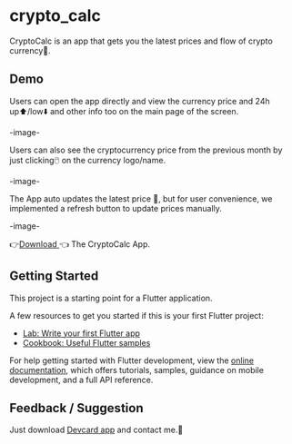 # crypto_calc

CryptoCalc is an app that gets you the latest prices and flow of crypto currency💸.

## Demo

Users can open the app directly and view the currency price and 24h up⬆️/low⬇️ and other info too on the main page of the screen.


-image-


Users can also see the cryptocurrency price from the previous month by just clicking🖱️ on the currency logo/name.

-image-

The App auto updates the latest price 👾, but for user convenience, we implemented a refresh button to update prices manually.

-image-


👉[Download ](--appLink--)👈 The CryptoCalc App.

## Getting Started

This project is a starting point for a Flutter application.

A few resources to get you started if this is your first Flutter project:

- [Lab: Write your first Flutter app](https://docs.flutter.dev/get-started/codelab)
- [Cookbook: Useful Flutter samples](https://docs.flutter.dev/cookbook)

For help getting started with Flutter development, view the
[online documentation](https://docs.flutter.dev/), which offers tutorials,
samples, guidance on mobile development, and a full API reference.

## Feedback / Suggestion

Just download [Devcard app](https://github.com/Priyank-Bhagat/dev_card/raw/master/build/app/outputs/flutter-apk/app-release.apk) and contact me.🤗